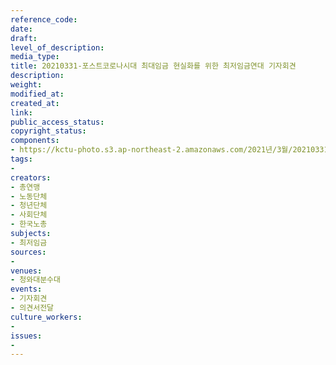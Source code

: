 ```yaml
---
reference_code: 
date: 
draft: 
level_of_description: 
media_type: 
title: 20210331-포스트코로나시대 최대임금 현실화를 위한 최저임금연대 기자회견
description: 
weight: 
modified_at: 
created_at: 
link: 
public_access_status: 
copyright_status: 
components:
- https://kctu-photo.s3.ap-northeast-2.amazonaws.com/2021년/3월/20210331-포스트코로나시대+최대임금+현실화를+위한+최저임금연대+기자회견/_5D45178.jpg
tags:
- 
creators:
- 총연맹
- 노동단체
- 청년단체
- 사회단체
- 한국노총
subjects:
- 최저임금
sources:
- 
venues:
- 청와대분수대
events:
- 기자회견
- 의견서전달
culture_workers:
- 
issues:
- 
---
```

